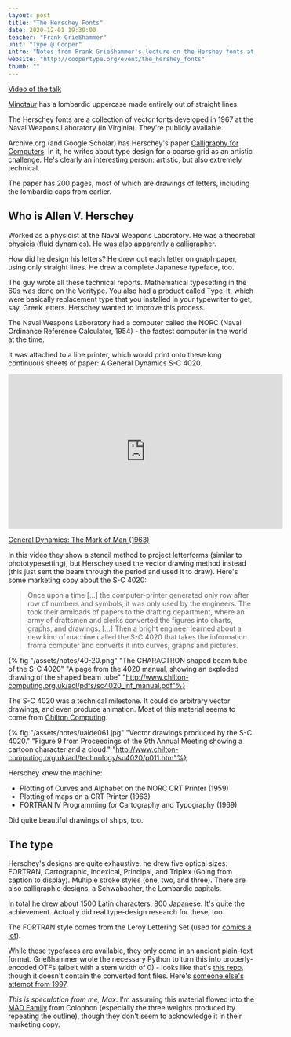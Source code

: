 ```yaml
---
layout: post
title: "The Herschey Fonts"
date: 2020-12-01 19:30:00
teacher: "Frank Grießhammer"
unit: "Type @ Cooper"
intro: "Notes from Frank Grießhammer's lecture on the Hershey fonts at the Cooper Union, 2016."
website: "http://coopertype.org/event/the_hershey_fonts"
thumb: ""
---
```


[Video of the talk](http://coopertype.org/event/the_hershey_fonts)

[Minotaur](https://typographica.org/typeface-reviews/minotaur/) has a lombardic uppercase made entirely out of straight lines.

The Herschey fonts are a collection of vector fonts developed in 1967 at the Naval Weapons Laboratory (in Virginia). They're publicly available.

Archive.org (and Google Scholar) has Herschey's paper [Calligraphy for Computers](https://archive.org/details/hershey-calligraphy_for_computers/page/n53/mode/2up). In it, he writes about type design for a coarse grid as an artistic challenge. He's clearly an interesting person: artistic, but also extremely technical.

The paper has 200 pages, most of which are drawings of letters, including the lombardic caps from earlier. 

## Who is Allen V. Herschey
Worked as a physicist at the Naval Weapons Laboratory. He was a theoretial physicis (fluid dynamics). He was also apparently a calligrapher.

How did he design his letters? He drew out each letter on graph paper, using only straight lines. He drew a complete Japanese typeface, too.

The guy wrote all these technical reports. Mathematical typesetting in the 60s was done on the Veritype. You also had a product called Type-It, which were basically replacement type that you installed in your typewriter to get, say, Greek letters. Herschey wanted to improve this process.

The Naval Weapons Laboratory had a computer called the NORC (Naval Ordinance Reference Calculator, 1954) - the fastest computer in the world at the time.

It was attached to a line printer, which would print onto these long continuous sheets of paper: A General Dynamics S-C 4020.

<iframe width="560" height="315" src="https://www.youtube-nocookie.com/embed/tb-IaGFLz0w" frameborder="0" allow="accelerometer; autoplay; clipboard-write; encrypted-media; gyroscope; picture-in-picture" allowfullscreen></iframe>

[General Dynamics: The Mark of Man (1963)](https://www.youtube.com/watch?v=tb-IaGFLz0w)

In this video they show a stencil method to project letterforms (similar to phototypesetting), but Herschey used the vector drawing method instead (this just sent the beam through the period and used it to draw). Here's some marketing copy about the S-C 4020:

> Once upon a time [...] the computer-printer generated only row after row of numbers and symbols, it was only used by the engineers. The took their armloads of papers to the drafting department, where an army of draftsmen and clerks converted the figures into charts, graphs, and drawings. [...] Then a bright engineer learned about a new kind of machine called the S-C 4020 that takes the information froma  computer and converts it into curves, graphs and pictures.

{% fig "/assets/notes/40-20.png" "The CHARACTRON shaped beam tube of the S-C 4020" "A page from the 4020 manual, showing an exploded drawing of the shaped beam tube" "http://www.chilton-computing.org.uk/acl/pdfs/sc4020_inf_manual.pdf"%}

The S-C 4020 was a technical milestone. It could do arbitrary vector drawings, and even produce animation. Most of this material seems to come from [Chilton Computing](http://www.chilton-computing.org.uk/acl/technology/sc4020/overview.htm).

{% fig "/assets/notes/uaide061.jpg" "Vector drawings produced by the S-C 4020." "Figure 9 from Proceedings of the 9th Annual Meeting showing a cartoon character and a cloud." "http://www.chilton-computing.org.uk/acl/technology/sc4020/p011.htm"%}

Herschey knew the machine:

- Plotting of Curves and Alphabet on the NORC CRT Printer (1959)
- Plotting of maps on a CRT Printer (1963)
- FORTRAN IV Programming for Cartography and Typography (1969)

Did quite beautiful drawings of ships, too.

## The type

Herschey's designs are quite exhaustive. he drew five optical sizes: FORTRAN, Cartographic, Indexical, Principal, and Triplex (Going from caption to display). Multiple stroke styles (one, two, and three). There are also calligraphic designs, a Schwabacher, the Lombardic capitals.

In total he drew about 1500 Latin characters, 800 Japanese. It's quite the achievement. Actually did real type-design research for these, too.

The FORTRAN style comes from the Leroy Lettering Set (used for [comics a lot](http://www.kleefeldoncomics.com/2015/04/on-history-leroy-lettering.html)).

While these typefaces are available, they only come in an ancient plain-text format. Grießhammer wrote the necessary Python to turn this into properly-encoded OTFs (albeit with a stem width of 0) - looks like that's [this repo](https://github.com/frankrolf/hershey-fonts), though it doesn't contain the converted font files. Here's [someone else's attempt from 1997](http://paulbourke.net/dataformats/hershey/).


*This is speculation from me, Max*: I'm assuming this material flowed into the [MAD Family](https://www.colophon-foundry.org/typefaces/mad-sans/) from Colophon (especially the three weights produced by repeating the outline), though they don't seem to acknowledge it in their marketing copy.